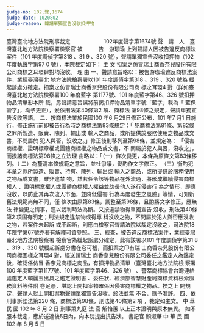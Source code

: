 ```yaml
---
judge-no: 102,聲,1674
judge-date: 1020802
judge-reason: 聲請單獨宣告沒收扣押物
---
```


臺灣臺北地方法院刑事裁定　　　　　　 102年度聲字第1674號
聲　請　人　臺灣臺北地方法院檢察署檢察官
被　　　告　游珈瑜
上列聲請人因被告違反商標法案件（101 年度調偵字第318 、31
9 、320 號），聲請單獨宣告沒收扣押物（102 年度執聲字第97
0 號），本院裁定如下：
    主  文
扣案之仿冒瑞士商香奈兒股份有限公司商標之耳環肆對均沒收。
    理  由
一、聲請意旨略以：被告游珈瑜違反商標法案件，業經臺灣臺北
    地方法院檢察署以101 年度調偵字第318 、319 、320 號為
    緩起訴處分確定。扣案之仿冒瑞士商香奈兒股份有限公司商
    標之耳環4 對（詳如臺灣臺北地方法院檢察署100 年度藍字
    第1177號、101 年度藍字第46、326 號扣押物品清單影本所
    載，另聲請意旨誤將前揭扣押物品清單字號「藍字」載為「
    藍保管字」，均予更正），爰依刑法第40條第2 項、商標法
    第98條之規定，聲請單獨宣告沒收等語。
二、按商標法業於民國100 年6 月29日修正公布，101 年7 月1
    日施行，修正施行前即被告行為時之商標法第83條規定：「
    犯商標法第81條、第82條之罪所製造、販賣、陳列、輸出或
    輸入之商品，或所提供於服務使用之物品或文書，不問屬於
    犯人與否，沒收之。」修正後則移列至第98條，並規定為：
    「侵害商標權、證明標章權或團體商標權之物品或文書，不
    問屬於犯人與否，沒收之」，而揆諸商標法第98條之立法理
    由略以：「（一）條次變更，本條為原條文第83條移列。（
    二）為釐清本條規範之意旨，並杜爭議，爰酌作文字修正。
    （三）衡酌犯本章之罪所製造、販賣、持有、陳列、輸出或
    輸入之商品，或所提供於服務使用之物品或文書，雖非違禁
    物，然若任令該等物品在外流通，將形成繼續侵害商標權人
    、證明標章權人或團體商標權人權益並助長他人遂行侵害行
    為之情形，即應沒收，以防止其再次流入市面，並降低侵害
    行為再度發生之風險」等情，可知新舊法規範尚無不同，僅
    條次由原第83條，調整至第98條，且酌將文字修正，應無法
    律變更之情事，逕以裁判時法為斷。又按違禁物得單獨宣告
    沒收，刑法第40條第2 項固有明定；刑法規定違禁物或得專
    科沒收之物，不問屬於犯人與否應沒收之物，若案件未起訴
    或不起訴，則應由檢察官聲請法院以裁定沒收之，司法院18
    年院字第67號亦著有解釋可資參照。
三、經查，被告違反商標法案件，業經臺灣臺北地方法院檢察署
    檢察官為緩起訴處分確定，此有該署以101 年度調偵字第31
    8 、319 、320 號緩起訴處分書在卷可稽，而扣案之印有瑞
    士商香奈兒股份有限公司商標圖樣之耳環4 對，經送請瑞士
    商香奈兒股份有限公司委任之鑑定人為鑑定後，確認係仿冒
    香奈兒商標之商品，有扣押物品清單（臺灣臺北地方法院檢
    察署100 年度藍字第1177號、101 年度藍字第46、326 號）
    、薈萃商標協會台灣連絡處鑑定人賴麗玉出具之鑑定證明書
    、委任狀、經濟部智慧財產局商標資料檢索服務資料等件附
    卷足憑，堪認上開扣案物確係因侵害商標權之物品。揆之上
    開規定，聲請人就上開扣案物聲請單獨宣告沒收，於法並無
    不合，應予准許。
四、依刑事訴訟法第220 條，商標法第98條，刑法第40條第2 項
    ，裁定如主文。
中    華    民    國   102    年    8     月    2     日
                  刑事第九庭    法  官  解怡蕙
以上正本證明與原本無異。
如不服本裁定，應於送達後5日內，向本院提出抗告狀。
                                書記官  顏淑華
中    華    民    國   102    年    8     月    5     日